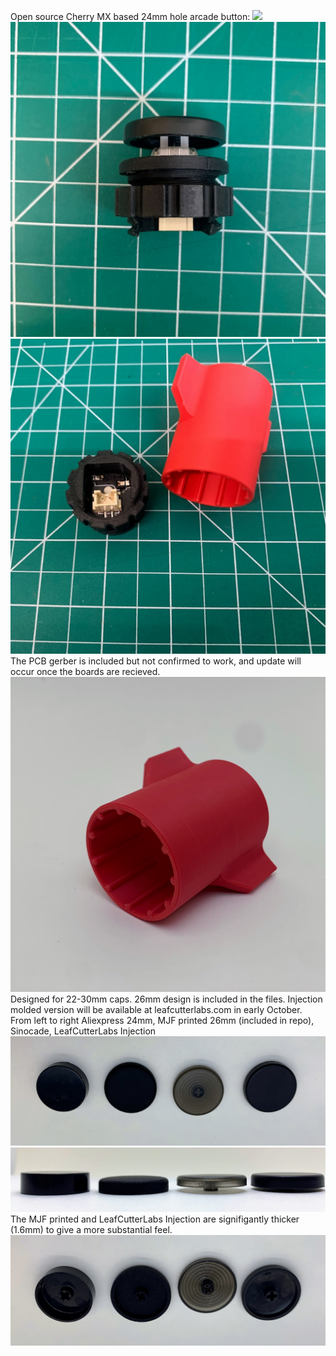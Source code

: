 Open source Cherry MX based 24mm hole arcade button:
![](media/preassembled.jpg)
![](media/side.jpg)
![](media/bottom.jpg)
The PCB gerber is included but not confirmed to work, and update will occur once the boards are recieved.
![](media/wrench.HEIC)
Designed for 22-30mm caps. 26mm design is included in the files. Injection molded version will be available at leafcutterlabs.com in early October. <br>
From left to right Aliexpress 24mm, MJF printed 26mm (included in repo), Sinocade, LeafCutterLabs Injection
![](media/captop.jpg)
![](media/capside.jpg)
The MJF printed and LeafCutterLabs Injection are signifigantly thicker (1.6mm) to give a more substantial feel.
![](media/capbot.jpg)